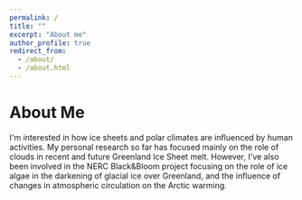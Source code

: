 ```yaml
---
permalink: /
title: ""
excerpt: "About me"
author_profile: true
redirect_from: 
  - /about/
  - /about.html
---
```

About Me
======
I'm interested in how ice sheets and polar climates are influenced by human activities. My personal research so far has focused mainly on the role of clouds in recent and future Greenland Ice Sheet melt. However, I've also been involved in the NERC Black&Bloom project focusing on the role of ice algae in the darkening of glacial ice over Greenland, and the influence of changes in atmospheric circulation on the Arctic warming.






